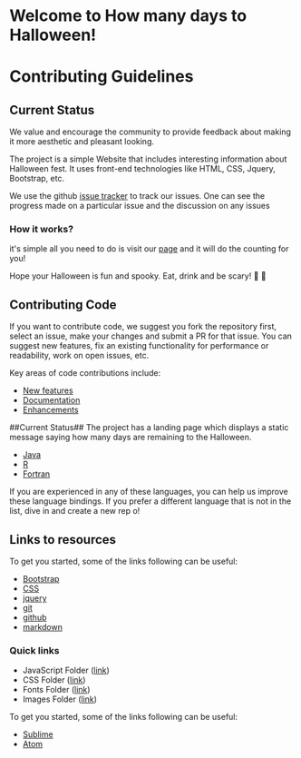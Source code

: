 Welcome to How many days to Halloween!
===================
# Contributing Guidelines #

## Current Status ##

We value and encourage the community to provide feedback about making it more aesthetic and pleasant looking.

The project is a simple Website that includes interesting information about Halloween fest. It uses front-end technologies like HTML, CSS, Jquery, Bootstrap, etc.

We use the github [issue tracker](https://github.com/scrabill/how-many-days-until-halloween/issues?state=open) to track our issues. One can see the progress made on a particular issue and the discussion on any issues

### How it works?

it's simple all you need to do is visit our [page][link] and it will do the counting for you!

[link]: http://shannoncrabill.com/how-many-days-until-halloween/

Hope your Halloween is fun and spooky. Eat, drink and be scary!   :jack_o_lantern:  :ghost:

## Contributing Code ##

If you want to contribute code, we suggest you fork the repository first, select an issue, make your changes and submit a PR for that issue. You can suggest new features, fix an existing functionality for performance or readability, work on open issues, etc.

Key areas of code contributions include:
- [New features](https://github.com/scrabill/how-many-days-until-halloween/issues/1)
- [Documentation](https://github.com/scrabill/how-many-days-until-halloween/issues?q=is%3Aissue+is%3Aopen+label%3Adocumentation)
- [Enhancements](https://github.com/scrabill/how-many-days-until-halloween/issues?q=is%3Aissue+is%3Aopen+label%3Aenhancement)

##Current Status##
The project has a landing page which displays a static message saying how many days are remaining to the Halloween.


- [Java](https://github.com/arrayfire/arrayfire_java)
- [R](https://github.com/arrayfire/arrayfire_r)
- [Fortran](https://github.com/arrayfire/arrayfire_fortran)

If you are experienced in any of these languages, you can help us improve these language bindings. If you prefer a different language that is not in the list, dive in and create a new rep
o!
## Links to resources ##

To get you started, some of the links following can be useful:

- [Bootstrap](https://www.w3schools.com/bootstrap/)
- [CSS](https://www.w3schools.com/css/)
- [jquery](https://www.w3schools.com/jquery/)
- [git](https://www.atlassian.com/git/tutorials)
- [github](https://guides.github.com/activities/hello-world/)
- [markdown](https://www.markdowntutorial.com)

### Quick links
* JavaScript Folder ([link][linkjs])
* CSS Folder ([link][linkcss])
* Fonts Folder ([link][linkfont])
* Images Folder ([link][linkimg])

[linkjs]: https://github.com/scrabill/how-many-days-until-halloween/tree/master/js
[linkcss]: https://github.com/scrabill/how-many-days-until-halloween/tree/master/css
[linkfont]: https://github.com/scrabill/how-many-days-until-halloween/tree/master/fonts
[linkimg]: https://github.com/scrabill/how-many-days-until-halloween/tree/master/img

To get you started, some of the links following can be useful:

- [Sublime](https://www.sublimetext.com/)
- [Atom](https://atom.io/)
